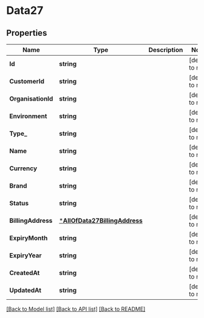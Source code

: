 # Data27

## Properties
Name | Type | Description | Notes
------------ | ------------- | ------------- | -------------
**Id** | **string** |  | [default to null]
**CustomerId** | **string** |  | [default to null]
**OrganisationId** | **string** |  | [default to null]
**Environment** | **string** |  | [default to null]
**Type_** | **string** |  | [default to null]
**Name** | **string** |  | [default to null]
**Currency** | **string** |  | [default to null]
**Brand** | **string** |  | [default to null]
**Status** | **string** |  | [default to null]
**BillingAddress** | [***AllOfData27BillingAddress**](AllOfData27BillingAddress.md) |  | [default to null]
**ExpiryMonth** | **string** |  | [default to null]
**ExpiryYear** | **string** |  | [default to null]
**CreatedAt** | **string** |  | [default to null]
**UpdatedAt** | **string** |  | [default to null]

[[Back to Model list]](../README.md#documentation-for-models) [[Back to API list]](../README.md#documentation-for-api-endpoints) [[Back to README]](../README.md)


